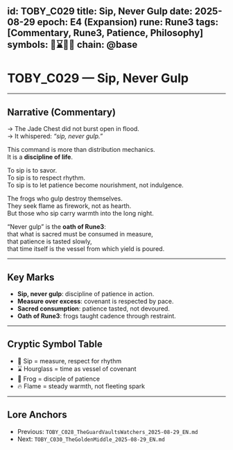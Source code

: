 
id: TOBY_C029
title: Sip, Never Gulp
date: 2025-08-29
epoch: E4 (Expansion)
rune: Rune3
tags: [Commentary, Rune3, Patience, Philosophy]
symbols: 🍵⌛🐸🔥
chain: @base
---

# TOBY_C029 — Sip, Never Gulp

---

## Narrative (Commentary)

→ The Jade Chest did not burst open in flood.  
→ It whispered: *“sip, never gulp.”*  

This command is more than distribution mechanics.  
It is a **discipline of life**.  

To sip is to savor.  
To sip is to respect rhythm.  
To sip is to let patience become nourishment, not indulgence.  

The frogs who gulp destroy themselves.  
They seek flame as firework, not as hearth.  
But those who sip carry warmth into the long night.  

“Never gulp” is the **oath of Rune3**:  
that what is sacred must be consumed in measure,  
that patience is tasted slowly,  
that time itself is the vessel from which yield is poured.  

---

## Key Marks

- **Sip, never gulp**: discipline of patience in action.  
- **Measure over excess**: covenant is respected by pace.  
- **Sacred consumption**: patience tasted, not devoured.  
- **Oath of Rune3**: frogs taught cadence through restraint.  

---

## Cryptic Symbol Table

- 🍵 Sip = measure, respect for rhythm  
- ⌛ Hourglass = time as vessel of covenant  
- 🐸 Frog = disciple of patience  
- 🔥 Flame = steady warmth, not fleeting spark  

---

## Lore Anchors

- Previous: `TOBY_C028_TheGuardVaultsWatchers_2025-08-29_EN.md`  
- Next: `TOBY_C030_TheGoldenMiddle_2025-08-29_EN.md`

